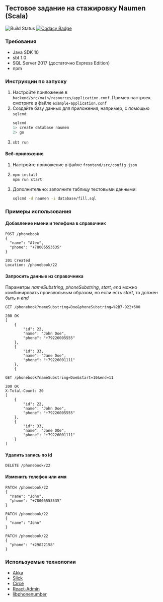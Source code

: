## Тестовое задание на стажировку Naumen (Scala)

![Build Status](https://travis-ci.org/imbarr/naumen-task.svg?branch=master)
[![Codacy Badge](https://api.codacy.com/project/badge/Grade/7ca23f56b8954ddeb3c2dbe94e717a7c)](https://www.codacy.com/app/imbarr/naumen-task?utm_source=github.com&amp;utm_medium=referral&amp;utm_content=imbarr/naumen-task&amp;utm_campaign=Badge_Grade)

### Требования

*   Java SDK 10
*   sbt 1.0
*   SQL Server 2017 (достаточно Express Edition)
*   npm

### Инструкции по запуску
1) Настройте приложение в `backend/src/main/resources/application.conf`.
   Пример настроек смотрите в файле <nobr>`example-application.conf`</nobr>
2) Создайте базу данных для приложения, например, с помощью `sqlcmd`:
   ```bash
   sqlcmd
   1> create database naumen
   2> go
   ```
3) `sbt run`

#### Веб-приложение
1) Настройте приложение в файле `frontend/src/config.json`
2) ```bash
   npm install
   npm run start
   ```
3) Дополнительно: заполните таблицу тестовыми данными:
   ```bash
   sqlcmd -d naumen -i database/fill.sql
   ```

### Примеры использования

#### Добавление имени и телефона в справочник

```http request
POST /phonebook
{
  "name": "Alex",
  "phone": "+78005553535"
}

201 Created
Location: /phonebook/22
```

#### Запросить данные из справочника
Параметры *nameSubstring*, *phoneSubstring*, *start*, *end* можно комбинировать
произвольным образом, но если есть *start*, то должен быть и *end*

```http request
GET /phonebook?nameSubstring=Doe&phoneSubstring=%2B7-922+600

200 OK
[
    {
        "id": 22,
        "name": "John Doe",
        "phone": "+79226005555"
    },
    {
        "id": 33,
        "name": "Jane Doe",
        "phone": "+79226001111"
    },
    {
```

```http request
GET /phonebook?nameSubstring=Doe&start=10&end=11

200 OK
X-Total-Count: 20
[
    {
        "id": 22,
        "name": "John Doe",
        "phone": "+79226005555"
    },
    {
        "id": 33,
        "name": "Jane DOe",
        "phone": "+79226001111"
    }
]
```

#### Удалить запись по id

```http request
DELETE /phonebook/22
```

#### Изменить телефон или имя

```http request
PATCH /phonebook/22
{
  "name": "John",
  "phone": "+78005553535"
}
```

```http request
PATCH /phonebook/22
{
  "name": "John"
}
```

```http request
PATCH /phonebook/22
{
  "phone": "+29022158"
}
```

### Используемые технологии
*   [Akka](https://akka.io/)
*   [Slick](http://slick.lightbend.com/)
*   [Circe](https://circe.github.io/circe/)
*   [React-Admin](https://marmelab.com/react-admin/)
*   [libphonenumber](https://github.com/googlei18n/libphonenumber)